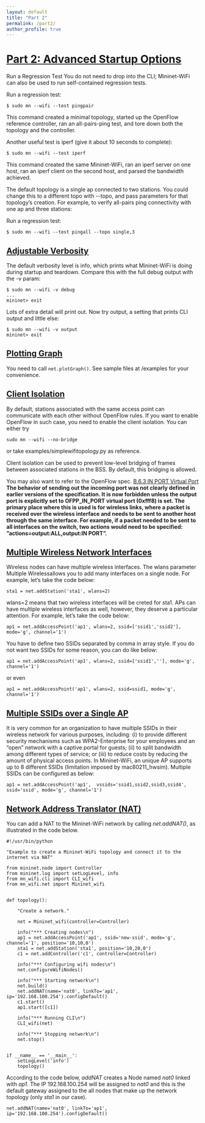 ```yaml
---
layout: default
title: "Part 2"
permalink: /part2/
author_profile: true
---
```

<a id="part2"></a>
# [Part 2: Advanced Startup Options](#part2)
 

Run a Regression Test
You do not need to drop into the CLI; Mininet-WiFi can also be used to run self-contained regression tests.

Run a regression test:

```
$ sudo mn --wifi --test pingpair
```

This command created a minimal topology, started up the OpenFlow reference controller, ran an all-pairs-ping test, and tore down both the topology and the controller.

Another useful test is iperf (give it about 10 seconds to complete):

```
$ sudo mn --wifi --test iperf
```
This command created the same Mininet-WiFi, ran an iperf server on one host, ran an iperf client on the second host, and parsed the bandwidth achieved.

The default topology is a single ap connected to two stations. You could change this to a different topo with --topo, and pass parameters for that topology’s creation. For example, to verify all-pairs ping connectivity with one ap and three stations:

Run a regression test:
```
$ sudo mn --wifi --test pingall --topo single,3
```

<a id="verbosity"></a>
## [Adjustable Verbosity](#verbosity)
The default verbosity level is info, which prints what Mininet-WiFi is doing during startup and teardown. Compare this with the full debug output with the -v param:
```
$ sudo mn --wifi -v debug
...
mininet> exit
```
Lots of extra detail will print out. Now try output, a setting that prints CLI output and little else:
```
$ sudo mn --wifi -v output
mininet> exit
```

<a id="plot-graph"></a>
## [Plotting Graph](#plot-graph)

You need to call `net.plotGraph()`. See sample files at /examples for your convenience.

<a id="clientisolation"></a>
## [Client Isolation](#clientisolation)


By default, stations associated with the same access point can communicate with each other without OpenFlow rules. If you want to enable OpenFlow in such case, you need to enable the client
isolation. You can either try
``` 
sudo mn --wifi --no-bridge 
```
or take examples/simplewifitopology.py as reference.  

Client isolation can be used to prevent low-level bridging of frames between associated stations in the BSS. By default, this bridging is allowed.  

You may also want to refer to the OpenFlow spec.
[B.6.3 IN PORT Virtual Port](https://www.opennetworking.org/images/stories/downloads/sdn-resources/onf-specifications/openflow/openflow-switch-v1.5.0.noipr.pdf
) 
**The behavior of sending out the incoming port was not clearly defined in earlier versions of the specification. It is now forbidden unless the output port is explicitly set to OFPP_IN_PORT virtual port (0xfff8) is set. The primary place where this is used is for wireless links, where a packet is received over the wireless interface and needs to be sent to another host through the same interface. For example, if a packet needed to be sent to all interfaces on the switch, two actions would need to be specified: ”actions=output:ALL,output:IN PORT”.**

<a id="multipleifaces"></a>
## [Multiple Wireless Network Interfaces](#multipleifaces)

Wireless nodes can have multiple wireless interfaces. The wlans parameter Multiple Wirelessallows you to add many interfaces on a single node. For example, let’s take the code below:   
```
sta1 = net.addStation('sta1', wlans=2)
```

wlans=2 means that two wireless interfaces will be creted for sta1. APs can have multiple wireless interfaces as well, however, they deserve a particular attention. For example, let’s take the code below:    
```
ap1 = net.addAccessPoint('ap1', wlans=2, ssid=['ssid1','ssid2'], mode='g', channel='1')
```

You have to define two SSIDs separated by comma in array style. If you do not want two SSIDs for some reason, you can do like below:

```
ap1 = net.addAccessPoint('ap1', wlans=2, ssid=['ssid1',''], mode='g', channel='1')
``` 
or even
```
ap1 = net.addAccessPoint('ap1', wlans=2, ssid=ssid1, mode='g', channel='1')
``` 

<a id="multiplessids"></a>
## [Multiple SSIDs over a Single AP](#multiplessids)
It is very common for an organization to have multiple SSIDs in their wireless network for various purposes, including: (i) to provide different security mechanisms such as WPA2-Enterprise for your employees and an “open” network with a captive portal for guests; (ii) to split bandwidth among different types of service; or (iii) to reduce costs by reducing the amount of physical access points. In Mininet-WiFi, an unique AP supports up to 8 different SSIDs (limitation imposed by mac80211_hwsim). Multiple SSIDs can be configured as below:
```
ap1 = net.addAccessPoint('ap1',  vssids='ssid1,ssid2,ssid3,ssid4', ssid='ssid', mode='g', channel='1')
```

<a id="nat"></a>
## [Network Address Translator (NAT)](#nat)

You can add a NAT to the Mininet-WiFi network by calling _net.addNAT()_, as illustrated in the code below.

```
#!/usr/bin/python

"Example to create a Mininet-WiFi topology and connect it to the internet via NAT"

from mininet.node import Controller
from mininet.log import setLogLevel, info
from mn_wifi.cli import CLI_wifi
from mn_wifi.net import Mininet_wifi


def topology():

    "Create a network."

    net = Mininet_wifi(controller=Controller)

    info("*** Creating nodes\n")
    ap1 = net.addAccessPoint('ap1', ssid='new-ssid', mode='g', channel='1', position='10,10,0')
    sta1 = net.addStation('sta1', position='10,20,0')
    c1 = net.addController('c1', controller=Controller)

    info("*** Configuring wifi nodes\n")
    net.configureWifiNodes()

    info("*** Starting network\n")
    net.build()
    net.addNAT(name='nat0', linkTo='ap1', ip='192.168.100.254').configDefault()
    c1.start()
    ap1.start([c1])

    info("*** Running CLI\n")
    CLI_wifi(net)

    info("*** Stopping network\n")
    net.stop()

    
if __name__ == '__main__':
    setLogLevel('info')
    topology()
```

According to the code below, _addNAT_ creates a Node named _nat0_ linked with _ap1_. The IP 192.168.100.254 will be assigned to _nat0_ and this is the default gateway assigned to the all nodes that make up the network topology (only _sta1_ in our case).   

```
net.addNAT(name='nat0', linkTo='ap1', ip='192.168.100.254').configDefault()
```
